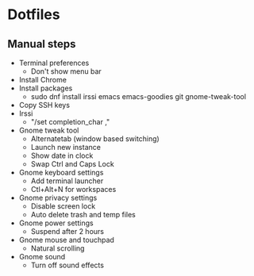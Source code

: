 # Dotfiles

## Manual steps

 - Terminal preferences
   - Don't show menu bar
 - Install Chrome
 - Install packages
   - sudo dnf install irssi emacs emacs-goodies git gnome-tweak-tool
 - Copy SSH keys
 - Irssi
   - "/set completion_char ,"
 - Gnome tweak tool
   - Alternatetab (window based switching)
   - Launch new instance
   - Show date in clock
   - Swap Ctrl and Caps Lock
 - Gnome keyboard settings
   - Add terminal launcher
   - Ctl+Alt+N for workspaces
 - Gnome privacy settings
   - Disable screen lock
   - Auto delete trash and temp files
 - Gnome power settings
   - Suspend after 2 hours
 - Gnome mouse and touchpad
   - Natural scrolling
 - Gnome sound
   - Turn off sound effects
